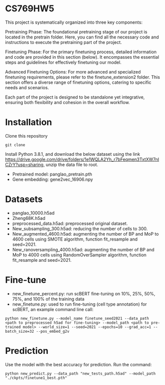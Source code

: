 # CS769HW5

This project is systematically organized into three key components:

Pretraining Phase: The foundational pretraining stage of our project is located in the pretrain folder. Here, you can find all the necessary code and instructions to execute the pretraining part of the project.

Finetuning Phase: For the primary finetuning process, detailed information and code are provided in this section (below). It encompasses the essential steps and guidelines for effectively finetuning our model.

Advanced Finetuning Options: For more advanced and specialized finetuning requirements, please refer to the finetune_extension2 folder. This section offers a diverse range of finetuning options, catering to specific needs and scenarios.

Each part of the project is designed to be standalone yet integrative, ensuring both flexibility and cohesion in the overall workflow.



# Installation
Clone this repository
```
git clone
```
Install Python 3.8.1, and download the below dataset using the link https://drive.google.com/drive/folders/1e1WQLA2Yh_r7bFeqmen3TxtXW7nICZrY?usp=sharing, unzip the data file to root.
- Pretrained model: panglao_pretrain.pth
- Gene embedding: gene2vec_16906.npy
# Datasets
- panglao_10000.h5ad
- Zheng68K.h5ad
- preprocessed_data.h5ad: preprocessed original dataset.
- New_subsampling_300.h5ad: reducing the number of cells to 300.
- New_augmented_4600.h5ad: augmenting the number of BP and MoP to 4600 cells using SMOTE algorithm, function fit_resample and seed=2021.
- New_ranoversampling_4000.h5ad: augmenting the number of BP and MoP to 4000 cells using RandomOverSampler algorithm, function fit_resample and seed=2021.
# Fine-tune
- new_finetune_percent.py: run scBERT fine-tuning on 10%, 25%, 50%, 75%, and 100% of the training data
- new_finetune.py: used to run fine-tuning (cell type annotation) for scBERT, an example command line call:
  
```
python new_finetune.py --model_name finetune_seed2021 --data_path <path to preprocessed h5ad for fine-tuning> --model_path <path to pre-trained model> --world_size=1 --seed=2021 --epochs=10 --grad_acc=1 --batch_size=32 --pos_embed_g2v
```
# Prediction
Use the model with the best accuracy for prediction. Run the command:
```
python new_predict.py --data_path "new_tests_path.h5ad" --model_path "./ckpts/finetune1_best.pth"
```
